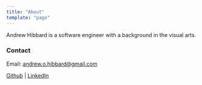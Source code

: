```yaml
---
title: "About"
template: "page"
---
```


Andrew Hibbard is a software engineer with a background in the visual arts.

### Contact

Email: andrew.o.hibbard@gmail.com

[Github](https://github.com/aohibbard) | [LinkedIn](https://www.linkedin.com/in/andrew-hibbard/)